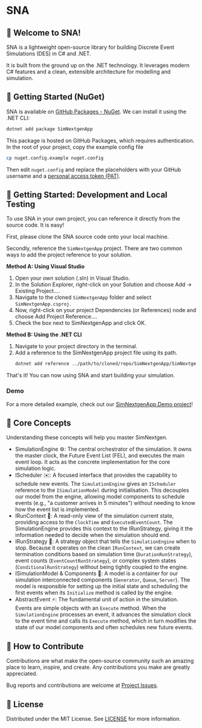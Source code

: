 # SNA

## 👋 Welcome to SNA!

SNA is a lightweight open-source library for building Discrete Event Simulations (DES) in C# and .NET. 

It is built from the ground up on the .NET technology. It leverages modern C# features and a clean, extensible architecture for modelling and simulation.

## 🚀 Getting Started (NuGet)

SNA is available on [GitHub Packages - NuGet](https://github.com/gcl-team/SNA/pkgs/nuget/SimNextGenApp). We can install it using the .NET CLI:

```bash
dotnet add package SimNextgenApp
```

This package is hosted on GitHub Packages, which requires authentication. In the root of your project, copy the example config file

```bash
cp nuget.config.example nuget.config
```

Then edit `nuget.config` and replace the placeholders with your GitHub username and a [personal access token (PAT)](https://github.com/settings/tokens).

## 🚀 Getting Started: Development and Local Testing

To use SNA in your own project, you can reference it directly from the source code. It is easy!

First, please clone the SNA source code onto your local machine.

Secondly, reference the `SimNextgenApp` project. There are two common ways to add the project reference to your solution.

**Method A: Using Visual Studio**

1. Open your own solution (.sln) in Visual Studio.
2. In the Solution Explorer, right-click on your Solution and choose Add -> Existing Project....
3. Navigate to the cloned `SimNextgenApp` folder and select `SimNextgenApp.csproj`.
4. Now, right-click on your project Dependencies (or References) node and choose Add Project Reference....
5. Check the box next to SimNextgenApp and click OK.

**Method B: Using the .NET CLI**

1. Navigate to your project directory in the terminal.
2. Add a reference to the SimNextgenApp project file using its path.
   ```bash
   dotnet add reference ../path/to/cloned/repo/SimNextgenApp/SimNextgenApp.csproj
   ```

That's it! You can now using SNA and start building your simulation.

### Demo

For a more detailed example, check out our [SimNextgenApp.Demo project](https://github.com/gcl-team/SNA/tree/main/SimNextgenApp.Demo)!

## 🧠 Core Concepts

Understanding these concepts will help you master SimNextgen.

- SimulationEngine ⚙️: The central orchestrator of the simulation. It owns the master clock, the Future Event List (FEL), and executes the main event loop. It acts as the concrete implementation for the core simulation logic.
- IScheduler ✉️: A focused interface that provides the capability to schedule new events. The `SimulationEngine` gives an `IScheduler` reference to the `ISimulationModel` during initialisation. This decouples our model from the engine, allowing model components to schedule events (e.g., "a customer arrives in 5 minutes") without needing to know how the event list is implemented.
- IRunContext 🔎: A read-only view of the simulation current state, providing access to the `ClockTime` and `ExecutedEventCount`. The SimulationEngine provides this context to the IRunStrategy, giving it the information needed to decide when the simulation should end.
- IRunStrategy 🏁: A strategy object that tells the `SimulationEngine` when to stop. Because it operates on the clean `IRunContext`, we can create termination conditions based on simulation time (`DurationRunStrategy`), event counts (`EventCountRunStrategy`), or complex system states (`ConditionalRunStrategy`) without being tightly coupled to the engine.
- ISimulationModel & Components 🧱: A model is a container for our simulation interconnected components (`Generator`, `Queue`, `Server`). The model is responsible for setting up the initial state and scheduling the first events when its `Initialize` method is called by the engine.
- AbstractEvent ⚡: The fundamental unit of action in the simulation. Events are simple objects with an `Execute` method. When the `SimulationEngine` processes an event, it advances the simulation clock to the event time and calls its `Execute` method, which in turn modifies the state of our model components and often schedules new future events.

## 🤝 How to Contribute

Contributions are what make the open-source community such an amazing place to learn, inspire, and create. Any contributions you make are greatly appreciated.

Bug reports and contributions are welcome at [Project Issues](https://github.com/gcl-team/SNA/issues).

## 📜 License
Distributed under the MIT License. See [LICENSE](https://github.com/gcl-team/SNA/blob/main/LICENSE) for more information.
